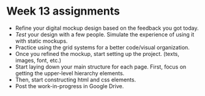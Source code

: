 # Week 13 assignments

- Refine your digital mockup design based on the feedback you got today.
- *Test* your design with a few people. Simulate the experience of using it with static mockups.
- Practice using the grid systems for a better code/visual organization.
- Once you refined the mockup, start setting up the project. (texts, images, font, etc.)
- Start laying down your main structure for each page. First, focus on getting the upper-level hierarchy elements.
- Then, start constructing html and css elements.
- Post the work-in-progress in Google Drive.
